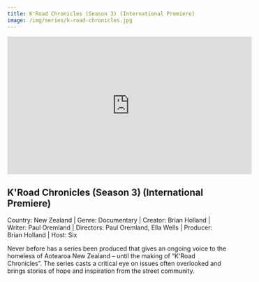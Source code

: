 ```yaml
---
title: K'Road Chronicles (Season 3) (International Premiere)
image: /img/series/k-road-chronicles.jpg
---
```

<iframe width="560" height="315" src="https://youtu.be/5A6tpE568ns" frameborder="0" allow="accelerometer; autoplay; encrypted-media; gyroscope; picture-in-picture" allowfullscreen></iframe>

## K'Road Chronicles (Season 3) (International Premiere)
Country: New Zealand | Genre: Documentary | Creator: Brian Holland | Writer: Paul Oremland | Directors: Paul Oremland, Ella Wells | Producer: Brian Holland | Host: Six

Never before has a series been produced that gives an ongoing voice to the homeless of Aotearoa New Zealand – until the making of “K'Road Chronicles”. The series casts a critical eye on issues often overlooked and brings stories of hope and inspiration from the street community. 
